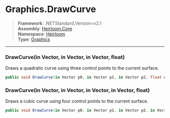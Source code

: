 # Graphics.DrawCurve

> **Framework**: .NETStandard,Version=v2.1  
> **Assembly**: [Heirloom.Core][0]  
> **Namespace**: [Heirloom][0]  
> **Type**: [Graphics][1]  

--------------------------------------------------------------------------------

### DrawCurve(in Vector, in Vector, in Vector, float)

Draws a quadratic curve using three control points to the current surface.

```cs
public void DrawCurve(in Vector p0, in Vector p1, in Vector p2, float width = 1)
```

### DrawCurve(in Vector, in Vector, in Vector, in Vector, float)

Draws a cubic curve using four control points to the current surface.

```cs
public void DrawCurve(in Vector p0, in Vector p1, in Vector p2, in Vector p3, float width = 1)
```

[0]: ..\Heirloom.Core.md
[1]: Heirloom.Graphics.md
